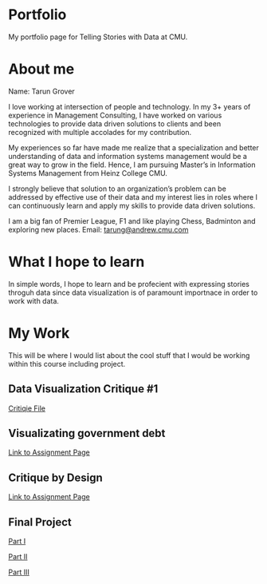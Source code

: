 # Portfolio
My portfolio page for Telling Stories with Data at CMU.

# About me

Name: Tarun Grover

I love working at intersection of people and technology. In my 3+ years of experience in Management Consulting, I have worked on various technologies to provide data driven solutions to clients and been recognized with multiple accolades for my contribution.

My experiences so far have made me realize that a specialization and better understanding of data and information systems management would be a great way to grow in the field. Hence, I am pursuing Master’s in Information Systems Management from Heinz College CMU.

I strongly believe that solution to an organization’s problem can be addressed by effective use of their data and my interest lies in roles where I can continuously learn and apply my skills to provide data driven solutions.

I am a big fan of Premier League, F1 and like playing Chess, Badminton and exploring new places.
Email: tarung@andrew.cmu.com

# What I hope to learn

In simple words, I hope to learn and be profecient with expressing stories throguh data since data visualization is of paramount importnace in order to work with data.

# My Work

This will be where I would list about the cool stuff that I would be working within this course including project.

## Data Visualization Critique #1

[Critiqie File](/Data_Viz_Critique.xlsx)

## Visualizating government debt

[Link to Assignment Page](/dataviz2.md)

## Critique by Design

[Link to Assignment Page](/dataviz3.md)

## Final Project

[Part I](/FinalProject.md)

[Part II](/Part2.md)

[Part III](/Part3.md)
